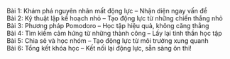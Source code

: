 Bài 1: Khám phá nguyên nhân mất động lực – Nhận diện ngay vấn đề  
Bài 2: Kỹ thuật lập kế hoạch nhỏ – Tạo động lực từ những chiến thắng nhỏ  
Bài 3: Phương pháp Pomodoro – Học tập hiệu quả, không căng thẳng  
Bài 4: Tìm kiếm cảm hứng từ những thành công – Lấy lại tinh thần học tập  
Bài 5: Chia sẻ và học nhóm – Tạo động lực từ môi trường xung quanh  
Bài 6: Tổng kết khóa học – Kết nối lại động lực, sẵn sàng ôn thi!